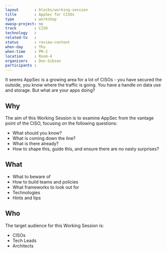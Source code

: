```yaml
---
layout       : blocks/working-session
title        : AppSec for CISOs
type         : workshop
owasp-project: no
track        : CISO
technology   :
related-to   :
status       : review-content
when-day     : Thu
when-time    : PM-2
location     : Room-4
organizers   : Don Gibson
participants :
---
```


It seems AppSec is a growing area for a lot of CISOs - you have secured the outside, you know where the traffic is going. You have a handle on data use and storage. But what are your apps doing? 

## Why

The aim of this Working Session is to examine AppSec from the vantage point of the CISO, focusing on the following questions:

- What should you know?
- What is coming down the line?
- What is there already?
- How to shape this, guide this, and ensure there are no nasty surprises?

## What

- What to beware of
- How to build teams and policies
- What frameworks to look out for 
- Technologies 
- Hints and tips

## Who

The target audience for this Working Session is: 

- CISOs
- Tech Leads 
- Architects
